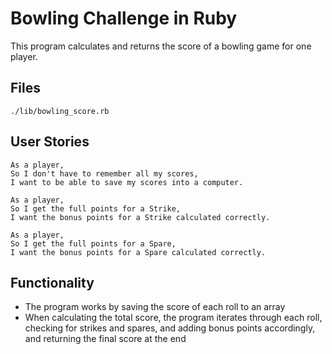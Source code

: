 Bowling Challenge in Ruby
=================

This program calculates and returns the score of a bowling game for one player.

## Files

```
./lib/bowling_score.rb
```

## User Stories

```
As a player,
So I don't have to remember all my scores,
I want to be able to save my scores into a computer.

As a player,
So I get the full points for a Strike,
I want the bonus points for a Strike calculated correctly.

As a player,
So I get the full points for a Spare,
I want the bonus points for a Spare calculated correctly.
```
## Functionality

* The program works by saving the score of each roll to an array
* When calculating the total score, the program iterates through each roll, checking for strikes and spares, and adding bonus points accordingly, and returning the final score at the end
